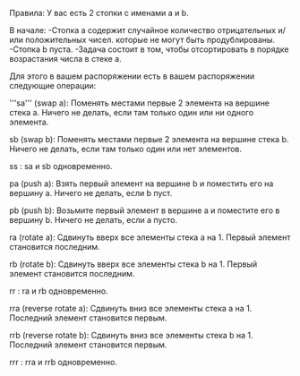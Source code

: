 Правила:
У вас есть 2 стопки с именами a и b.

В начале:
-Стопка a содержит случайное количество отрицательных и/или положительных чисел.
которые не могут быть продублированы.
-Стопка b пуста.
-Задача состоит в том, чтобы отсортировать в порядке возрастания числа в стеке a. 

Для этого в вашем распоряжении есть
в вашем распоряжении следующие операции:

'''sa''' (swap a): Поменять местами первые 2 элемента на вершине стека a.
Ничего не делать, если там только один или ни одного элемента.

sb (swap b): Поменять местами первые 2 элемента на вершине стека b.
Ничего не делать, если там только один или нет элементов.

ss : sa и sb одновременно.

pa (push a): Взять первый элемент на вершине b и поместить его на вершину a.
Ничего не делать, если b пуст.

pb (push b): Возьмите первый элемент в вершине a и поместите его в вершину b.
Ничего не делать, если a пусто.

ra (rotate a): Сдвинуть вверх все элементы стека a на 1.
Первый элемент становится последним.

rb (rotate b): Сдвинуть вверх все элементы стека b на 1.
Первый элемент становится последним.

rr : ra и rb одновременно.

rra (reverse rotate a): Сдвинуть вниз все элементы стека a на 1.
Последний элемент становится первым.

rrb (reverse rotate b): Сдвинуть вниз все элементы стека b на 1.
Последний элемент становится первым.

rrr : rra и rrb одновременно.
